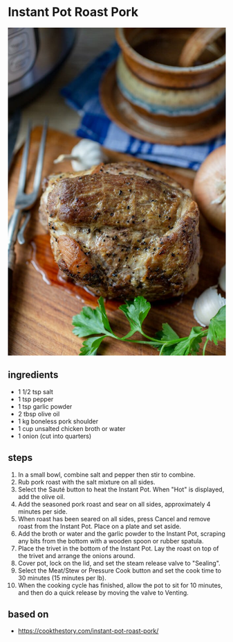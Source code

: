 # Instant Pot Roast Pork

![Instant Pot Roast Pork](images/instant-pot-roast-pork.jpg)

## ingredients

- 1 1/2 tsp salt
- 1 tsp pepper
- 1 tsp garlic powder
- 2 tbsp olive oil
- 1 kg boneless pork shoulder
- 1 cup unsalted chicken broth or water
- 1 onion (cut into quarters)

## steps

1. In a small bowl, combine salt and pepper then stir to combine.
2. Rub pork roast with the salt mixture on all sides.
3. Select the Sauté button to heat the Instant Pot. When "Hot" is displayed, add the olive oil.
4. Add the seasoned pork roast and sear on all sides, approximately 4 minutes per side.
5. When roast has been seared on all sides, press Cancel and remove roast from the Instant Pot. Place on a plate and set aside.
6. Add the broth or water and the garlic powder to the Instant Pot, scraping any bits from the bottom with a wooden spoon or rubber spatula.
7. Place the trivet in the bottom of the Instant Pot. Lay the roast on top of the trivet and arrange the onions around.
8. Cover pot, lock on the lid, and set the steam release valve to "Sealing".
9. Select the Meat/Stew or Pressure Cook button and set the cook time to 30 minutes (15 minutes per lb).
10. When the cooking cycle has finished, allow the pot to sit for 10 minutes, and then do a quick release by moving the valve to Venting.

## based on

- https://cookthestory.com/instant-pot-roast-pork/
